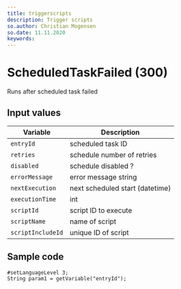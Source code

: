 ```yaml
---
title: triggerscripts
description: Trigger scripts
so.author: Christian Mogensen
so.date: 11.11.2020
keywords:
---
```


# ScheduledTaskFailed (300)

Runs after scheduled task failed

## Input values

|Variable|Description|
|---|---|
| `entryId` | scheduled task ID|
| `retries` | schedule number of retries|
| `disabled` | schedule disabled ?|
| `errorMessage` | error message string|
| `nextExecution` | next scheduled start (datetime)|
| `executionTime` | int|
| `scriptId` | script ID to execute|
| `scriptName` | name of script|
| `scriptIncludeId` | unique ID of script|

## Sample code

```crmscript
#setLanguageLevel 3;
String param1 = getVariable("entryId");
```
